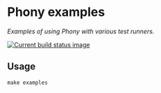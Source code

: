 # Phony examples

*Examples of using Phony with various test runners.*

[![Current build status image][build-image]][current build status]

[build-image]: https://img.shields.io/travis/eloquent/phony-examples/master.svg?style=flat-square "Current build status for the master branch"
[current build status]: https://travis-ci.org/eloquent/phony-examples

## Usage

    make examples
